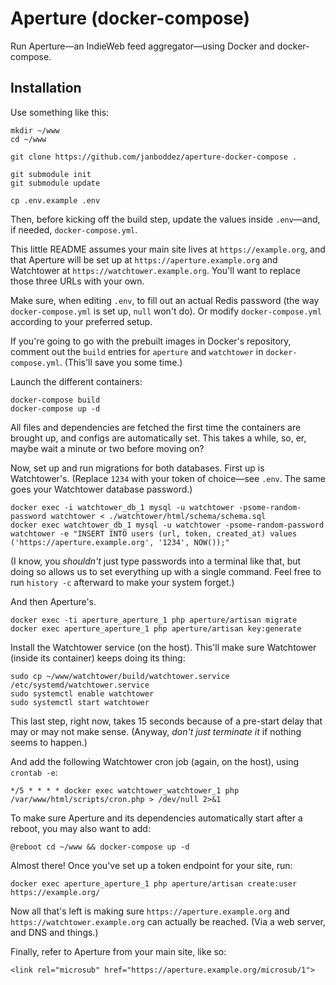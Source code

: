 # Aperture (docker-compose)
Run Aperture—an IndieWeb feed aggregator—using Docker and docker-compose.

## Installation
Use something like this:
```
mkdir ~/www
cd ~/www

git clone https://github.com/janboddez/aperture-docker-compose .

git submodule init
git submodule update

cp .env.example .env
```
Then, before kicking off the build step, update the values inside `.env`—and, if needed, `docker-compose.yml`.

This little README assumes your main site lives at `https://example.org`, and that Aperture will be set up at `https://aperture.example.org` and Watchtower at `https://watchtower.example.org`. You'll want to replace those three URLs with your own.

Make sure, when editing `.env`, to fill out an actual Redis password (the way `docker-compose.yml` is set up, `null` won't do). Or modify `docker-compose.yml` according to your preferred setup.

If you're going to go with the prebuilt images in Docker's repository, comment out the `build` entries for `aperture` and `watchtower` in `docker-compose.yml`. (This'll save you some time.)

Launch the different containers:
```
docker-compose build
docker-compose up -d
```
All files and dependencies are fetched the first time the containers are brought up, and configs are automatically set. This takes a while, so, er, maybe wait a minute or two before moving on?

Now, set up and run migrations for both databases. First up is Watchtower's. (Replace `1234` with your token of choice—see `.env`. The same goes your Watchtower database password.)
```
docker exec -i watchtower_db_1 mysql -u watchtower -psome-random-password watchtower < ./watchtower/html/schema/schema.sql
docker exec watchtower_db_1 mysql -u watchtower -psome-random-password watchtower -e "INSERT INTO users (url, token, created_at) values ('https://aperture.example.org', '1234', NOW());"
```
(I know, you _shouldn't_ just type passwords into a terminal like that, but doing so allows us to set everything up with a single command. Feel free to run `history -c` afterward to make your system forget.)

And then Aperture's.
```
docker exec -ti aperture_aperture_1 php aperture/artisan migrate
docker exec aperture_aperture_1 php aperture/artisan key:generate
```

Install the Watchtower service (on the host). This'll make sure Watchtower (inside its container) keeps doing its thing:
```
sudo cp ~/www/watchtower/build/watchtower.service /etc/systemd/watchtower.service
sudo systemctl enable watchtower
sudo systemctl start watchtower
```

This last step, right now, takes 15 seconds because of a pre-start delay that may or may not make sense. (Anyway, _don't just terminate it_ if nothing seems to happen.)

And add the following Watchtower cron job (again, on the host), using `crontab -e`:
```
*/5 * * * * docker exec watchtower_watchtower_1 php /var/www/html/scripts/cron.php > /dev/null 2>&1
```

To make sure Aperture and its dependencies automatically start after a reboot, you may also want to add:
```
@reboot cd ~/www && docker-compose up -d
```

Almost there! Once you've set up a token endpoint for your site, run:
```
docker exec aperture_aperture_1 php aperture/artisan create:user https://example.org/
```

Now all that's left is making sure `https://aperture.example.org` and `https://watchtower.example.org` can actually be reached. (Via a web server, and DNS and things.)

Finally, refer to Aperture from your main site, like so:
```
<link rel="microsub" href="https://aperture.example.org/microsub/1">
```
